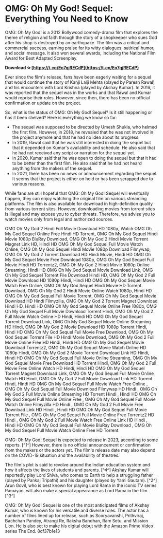 # OMG: Oh My God! Sequel: Everything You Need to Know
 
OMG: Oh My God! is a 2012 Bollywood comedy-drama film that explores the theme of religion and faith through the story of a shopkeeper who sues God after his shop is destroyed by an earthquake. The film was a critical and commercial success, earning praise for its witty dialogues, satirical humor, and social message. It also won several awards, including the National Film Award for Best Adapted Screenplay.
 
**Download ✫ [https://t.co/Eo7qjRECdP](https://t.co/Eo7qjRECdP)**


 
Ever since the film's release, fans have been eagerly waiting for a sequel that would continue the story of Kanji Lalji Mehta (played by Paresh Rawal) and his encounters with Lord Krishna (played by Akshay Kumar). In 2016, it was reported that the sequel was in the works and that Rawal and Kumar would reprise their roles. However, since then, there has been no official confirmation or update on the project.
 
So, what is the status of OMG: Oh My God! Sequel? Is it still happening or has it been shelved? Here is everything we know so far:
 
- The sequel was supposed to be directed by Umesh Shukla, who helmed the first film. However, in 2018, he revealed that he was not involved in the project anymore and that he had no idea about its progress.
- In 2019, Rawal said that he was still interested in doing the sequel but that it depended on Kumar's availability and schedule. He also said that he had not received any script or narration for the sequel yet.
- In 2020, Kumar said that he was open to doing the sequel but that it had to be better than the first film. He also said that he had not heard anything from the makers of the sequel.
- In 2021, there has been no news or announcement regarding the sequel. It seems that the project is either on hold or has been scrapped due to various reasons.

While fans are still hopeful that OMG: Oh My God! Sequel will eventually happen, they can enjoy watching the original film on various streaming platforms. The film is also available for download in high-definition quality from various torrent sites. However, downloading movies from torrent sites is illegal and may expose you to cyber threats. Therefore, we advise you to watch movies only from legal and authorized sources.
 
OMG Oh My God 2 Hindi Full Movie Download HD 1080p,  Watch OMG Oh My God Sequel Online Free Hindi HD Torrent,  OMG Oh My God Sequel Hindi Movie 1080p BluRay Download,  OMG Oh My God 2 Hindi Movie Torrent Magnet Link HD,  Hindi HD OMG Oh My God Sequel Full Movie Watch Online,  OMG Oh My God Sequel Hindi Movie 1080p Download Filmywap,  OMG Oh My God 2 Torrent Download HD Hindi Movie,  Hindi HD OMG Oh My God Sequel Movie Free Download 1080p,  OMG Oh My God Sequel Full Movie Hindi HD Torrentz2,  OMG Oh My God 2 Hindi Movie 1080p Online Streaming,  Hindi HD OMG Oh My God Sequel Movie Download Link,  OMG Oh My God Sequel Torrent File Download Hindi HD,  OMG Oh My God 2 Full Movie Download HD 1080p Hindi,  Hindi HD OMG Oh My God Sequel Movie Watch Free Online,  OMG Oh My God Sequel Hindi Movie HD Torrent Download,  OMG Oh My God 2 Hindi Movie Online Watch 1080p,  Hindi HD OMG Oh My God Sequel Full Movie Torrent,  OMG Oh My God Sequel Movie Download HD Hindi Filmyzilla,  OMG Oh My God 2 Torrent Magnet Download Hindi HD,  Hindi HD OMG Oh My God Sequel Movie Online Free 1080p,  OMG Oh My God Sequel Full Movie Download Torrent Hindi,  OMG Oh My God 2 Full Movie Watch Online HD Hindi,  Hindi HD OMG Oh My God Sequel Torrent Download Link,  OMG Oh My God Sequel Movie Online Streaming HD Hindi,  OMG Oh My God 2 Movie Download HD 1080p Torrent Hindi,  Hindi HD OMG Oh My God Sequel Full Movie Free Download,  OMG Oh My God Sequel Torrent File HD Hindi Movie Download,  OMG Oh My God 2 Full Movie Online Free HD Hindi,  Hindi HD OMG Oh My God Sequel Movie Download Torrentz2,  OMG Oh My God Sequel Movie Watch Online HD 1080p Hindi,  OMG Oh My God 2 Movie Torrent Download Link HD Hindi,  Hindi HD OMG Oh My God Sequel Full Movie Online Streaming,  OMG Oh My God Sequel Movie Free Download HD Torrent Hindi,  OMG Oh My God 2 Full Movie Free Online Watch HD Hindi,  Hindi HD OMG Oh My God Sequel Torrent Magnet Download Link,  OMG Oh My God Sequel Full Movie Online Watch HD Hindi,  OMG Oh My God 2 Full Movie Download Link HD Torrent Hindi,  Hindi HD OMG Oh My God Sequel Full Movie Watch Free Online ,  OMG Oh My God Sequel Full Movie Download Filmywap HD Hindi ,  OMG Oh My God 2 Full Movie Online Streaming HD Torrent Hindi ,  Hindi HD OMG Oh My God Sequel Full Movie Online Free ,  OMG Oh My God Sequel Full Movie Watch Online Filmyzilla HD Hindi ,  OMG Oh My God 2 Full Movie Free Download Link HD Hindi ,  Hindi HD OMG Oh My God Sequel Full Movie Torrent File ,  OMG Oh My God Sequel Full Movie Online Free Torrentz2 HD Hindi ,  OMG Oh My God 2 Full Movie Watch Free Online Link HD Hindi ,  Hindi HD OMG Oh My God Sequel Full Movie BluRay Download ,  OMG Oh My God Sequel Full Movie Watch Online Free HD Torrent
  
OMG: Oh My God! Sequel is expected to release in 2023, according to some reports. [^1^] However, there is no official announcement or confirmation from the makers or the actors yet. The film's release date may also depend on the COVID-19 situation and the availability of theatres.
 
The film's plot is said to revolve around the Indian education system and how it affects the lives of students and parents. [^4^] Akshay Kumar will reportedly play Lord Shiva, who comes to Earth to help a struggling father (played by Pankaj Tripathi) and his daughter (played by Yami Gautam). [^2^] Arun Govil, who is best known for playing Lord Rama in the iconic TV series Ramayan, will also make a special appearance as Lord Rama in the film. [^3^]
 
OMG: Oh My God! Sequel is one of the most anticipated films of Akshay Kumar, who is known for his versatile and diverse roles. The actor has a number of films lined up for release, such as Sooryavanshi, Prithviraj, Bachchan Pandey, Atrangi Re, Raksha Bandhan, Ram Setu, and Mission Lion. He is also set to make his digital debut with the Amazon Prime Video series The End.
 8cf37b1e13
 
